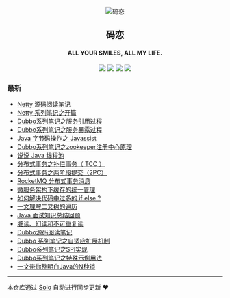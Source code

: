<p align="center"><img alt="码恋" src="https://img.hacpai.com/file/2019/05/icon-3374e543.png"></p><h2 align="center">
码恋
</h2>

<h4 align="center">ALL YOUR SMILES, ALL MY LIFE.</h4>
<p align="center"><a title="码恋" target="_blank" href="https://github.com/aysaml/solo-blog"><img src="https://img.shields.io/github/last-commit/aysaml/solo-blog.svg?style=flat-square&color=FF9900"></a>
<a title="GitHub repo size in bytes" target="_blank" href="https://github.com/aysaml/solo-blog"><img src="https://img.shields.io/github/repo-size/aysaml/solo-blog.svg?style=flat-square"></a>
<a title="Solo Version" target="_blank" href="https://github.com/88250/solo/releases"><img src="https://img.shields.io/badge/solo-4.3.1-f1e05a.svg?style=flat-square&color=blueviolet"></a>
<a title="Hits" target="_blank" href="https://github.com/88250/hits"><img src="https://hits.b3log.org/aysaml/solo-blog.svg"></a></p>

### 最新

* [Netty 源码阅读笔记](https://aysaml.com/articles/2020/09/23/1600856617447.html)
* [Netty 系列笔记之开篇](https://aysaml.com/articles/2020/09/21/1600675546715.html)
* [Dubbo系列笔记之服务引用过程](https://aysaml.com/articles/2020/09/08/1599558950363.html)
* [Dubbo系列笔记之服务暴露过程](https://aysaml.com/articles/2020/09/04/1599206156889.html)
* [Java 字节码操作之 Javassist ](https://aysaml.com/articles/2020/09/01/1598950702389.html)
* [Dubbo系列笔记之zookeeper注册中心原理](https://aysaml.com/articles/2020/08/17/1597658280603.html)
* [说说 Java 线程池](https://aysaml.com/articles/2020/08/03/1596440008840.html)
* [分布式事务之补偿事务（ TCC ）](https://aysaml.com/articles/2020/06/16/1592304957424.html)
* [分布式事务之两阶段提交（2PC）](https://aysaml.com/articles/2020/06/16/1592303735898.html)
* [RocketMQ 分布式事务消息](https://aysaml.com/articles/2020/06/16/1592296926344.html)
* [微服务架构下缓存的统一管理](https://aysaml.com/articles/2020/05/11/1589170001785.html)
* [如何解决代码中过多的 if else ?](https://aysaml.com/articles/2020/05/08/1588928166693.html)
* [一文理解二叉树的遍历](https://aysaml.com/articles/2020/04/29/1588154150735.html)
* [Java 面试知识总结回顾](https://aysaml.com/interview.html)
* [脏读、幻读和不可重复读](https://aysaml.com/articles/2020/01/04/1578137608006.html)
* [Dubbo源码阅读笔记](https://aysaml.com/articles/2020/01/04/1578130888106.html)
* [Dubbo 系列笔记之自适应扩展机制](https://aysaml.com/articles/2019/12/20/1576840669968.html)
* [Dubbo系列笔记之SPI实现](https://aysaml.com/articles/2019/12/17/1576579214365.html)
* [Dubbo系列笔记之特殊示例用法](https://aysaml.com/articles/2019/12/14/1576312634579.html)
* [一文带你整明白Java的N种锁](https://aysaml.com/articles/2019/11/21/1433223.html)



---

本仓库通过 [Solo](https://github.com/88250/solo) 自动进行同步更新 ❤️ 